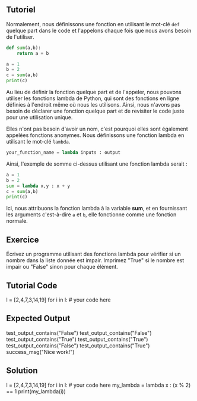 Tutoriel
--------

Normalement, nous définissons une fonction en utilisant le mot-clé `def` quelque part dans le code et l'appelons chaque fois que nous avons besoin de l'utiliser.

```python
def sum(a,b):
    return a + b

a = 1
b = 2
c = sum(a,b)
print(c)
```

Au lieu de définir la fonction quelque part et de l'appeler, nous pouvons utiliser les fonctions lambda de Python, qui sont des fonctions en ligne définies à l'endroit même où nous les utilisons. Ainsi, nous n'avons pas besoin de déclarer une fonction quelque part et de revisiter le code juste pour une utilisation unique.

Elles n'ont pas besoin d'avoir un nom, c'est pourquoi elles sont également appelées fonctions anonymes. Nous définissons une fonction lambda en utilisant le mot-clé `lambda`.

```python
your_function_name = lambda inputs : output
```

Ainsi, l'exemple de somme ci-dessus utilisant une fonction lambda serait :

```python
a = 1
b = 2
sum = lambda x,y : x + y
c = sum(a,b)
print(c)
```

Ici, nous attribuons la fonction lambda à la variable **sum**, et en fournissant les arguments c'est-à-dire `a` et `b`, elle fonctionne comme une fonction normale.

Exercice
--------

Écrivez un programme utilisant des fonctions lambda pour vérifier si un nombre dans la liste donnée est impair. Imprimez "True" si le nombre est impair ou "False" sinon pour chaque élément.

Tutorial Code
-------------
l = [2,4,7,3,14,19]
for i in l:
    # your code here

Expected Output
---------------
test_output_contains("False")
test_output_contains("False")
test_output_contains("True")
test_output_contains("True")
test_output_contains("False")
test_output_contains("True")
success_msg("Nice work!")

Solution
--------
l = [2,4,7,3,14,19]
for i in l:
    # your code here
    my_lambda = lambda x : (x % 2) == 1
    print(my_lambda(i))